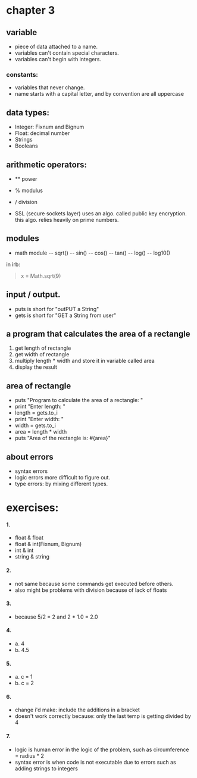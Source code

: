 # chapter 3

## variable
- piece of data attached to a name. 
- variables can't contain special characters. 
- variables can't begin with integers. 

### constants:
- variables that never change. 
- name starts with a capital letter, and by convention are all uppercase

## data types:

- Integer: Fixnum and Bignum
- Float: decimal number
- Strings
- Booleans


## arithmetic operators:
- ** power
- % modulus
- / division


- SSL (secure sockets layer) uses an algo. called public key encryption. this algo. relies heavily on prime numbers. 

## modules
- math module 
-- sqrt()
-- sin()
-- cos()
-- tan()
-- log()
-- log10()

in irb:
> x = Math.sqrt(9)

## input / output. 
- puts is short for "outPUT a String"
- gets is short for "GET a String from user"


## a program that calculates the area of a rectangle
1. get length of rectangle
2. get width of rectangle
3. multiply length * width and store it in variable called area
4. display the result

## area of rectangle
- puts "Program to calculate the area of a rectangle: "
- print "Enter length: "
- length = gets.to_i
- print "Enter width: "
- width = gets.to_i
- area = length * width
- puts "Area of the rectangle is: #{area}"

## about errors
- syntax errors
- logic errors more difficult to figure out. 
- type errors: by mixing different types. 

# exercises: 

#### 1.
- float & float
- float & int(Fixnum, Bignum)
- int & int
- string & string 

#### 2. 
- not same because some commands get executed before others. 
- also might be problems with division because of lack of floats

#### 3. 
- because 5/2 = 2 and 2 * 1.0 = 2.0

#### 4. 
- a. 4
- b. 4.5

#### 5. 
- a. c = 1
- b. c = 2

#### 6.
- change i'd make: include the additions in a bracket
- doesn't work correctly because: only the last temp is getting divided by 4

#### 7. 
- logic is human error in the logic of the problem, such as circumference = radius * 2
- syntax error is when code is not executable due to errors such as adding strings to integers 